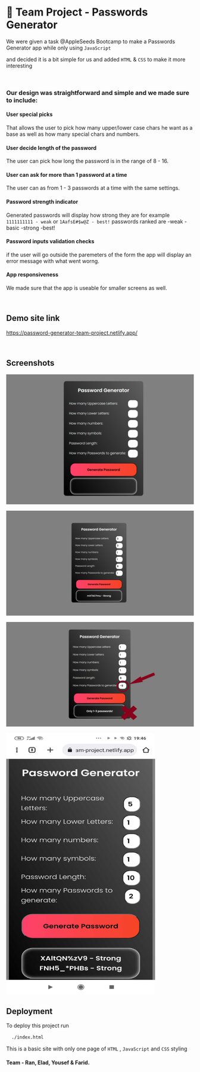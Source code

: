 # 🚀 Team Project - Passwords Generator
We were given a task @AppleSeeds Bootcamp to make a Passwords Generator app while only using ```JavaScript```

and decided it is a bit simple for us and added ```HTML``` & ```CSS``` to make it more interesting

<br />

### Our design was straightforward and simple and we made sure to include:


#### User special picks 
That allows the user to pick how many upper/lower case chars he want as a base as well as how many special chars and numbers.

#### User decide length of the password
The user can pick how long the password is in the range of 8 - 16.

#### User can ask for more than 1 password at a time
The user can as from 1 - 3 passwords at a time with the same settings.

#### Password strength indicator
Generated passwords will display how strong they are for example ```1111111111 - weak``` or ```1AafsE#$w@Z - best!```
passwords ranked are  -weak  -basic -strong  -best!

#### Password inputs validation checks
if the user will go outside the paremeters of the form the app will display an error message with what went worng.

#### App responsiveness
We made sure that the app is useable for smaller screens as well.

<br />


## Demo site link

https://password-generator-team-project.netlify.app/


<br />


## Screenshots

![Alt text](images/screen-1.png?raw=true "Title") 

![plot](./images/screen-2.png) 

![plot](./images/screen-3.png) 

<img src="./images/screen-4.jpg" width="400" height="700" />

## Deployment

To deploy this project run

```bash
  ./index.html
```
This is a basic site with only one page of ```HTML``` , ```JavaScript``` and ```CSS``` styling

#### Team - Ran, Elad, Yousef & Farid.
